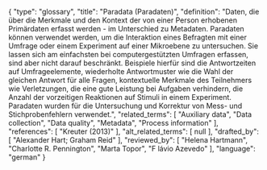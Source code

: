{
    "type": "glossary",
    "title": "Paradata (Paradaten)",
    "definition": "Daten, die über die Merkmale und den Kontext der von einer Person erhobenen Primärdaten erfasst werden - im Unterschied zu Metadaten. Paradaten können verwendet werden, um die Interaktion eines Befragten mit einer Umfrage oder einem Experiment auf einer Mikroebene zu untersuchen. Sie lassen sich am einfachsten bei computergestützten Umfragen erfassen, sind aber nicht darauf beschränkt. Beispiele hierfür sind die Antwortzeiten auf Umfrageelemente, wiederholte Antwortmuster wie die Wahl der gleichen Antwort für alle Fragen, kontextuelle Merkmale des Teilnehmers wie Verletzungen, die eine gute Leistung bei Aufgaben verhindern, die Anzahl der vorzeitigen Reaktionen auf Stimuli in einem Experiment. Paradaten wurden für die Untersuchung und Korrektur von Mess- und Stichprobenfehlern verwendet.",
    "related_terms": [
        "Auxiliary data",
        "Data collection",
        "Data quality",
        "Metadata",
        "Process information"
    ],
    "references": [
        "Kreuter (2013)"
    ],
    "alt_related_terms": [
        null
    ],
    "drafted_by": [
        "Alexander Hart; Graham Reid"
    ],
    "reviewed_by": [
        "Helena Hartmann",
        "Charlotte R. Pennington",
        "Marta Topor",
        "F lávio Azevedo"
    ],
    "language": "german"
}